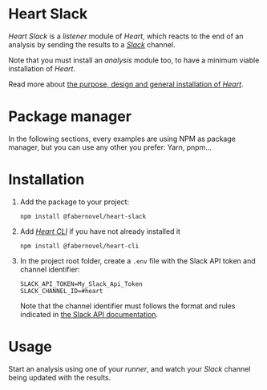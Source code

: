 # Heart Slack

_Heart Slack_ is a _listener_ module of _Heart_, which reacts to the end of an
analysis by sending the results to a _[Slack](https://slack.com)_ channel.

Note that you must install an _analysis_ module too, to have a minimum viable
installation of _Heart_.

Read more about
[the purpose, design and general installation of _Heart_](https://www.fabernovel.com/en/clients/cases/heart-a-tool-for-automating-web-quality-metrics).

# Package manager

In the following sections, every examples are using NPM as package manager, but
you can use any other you prefer: Yarn, pnpm...

# Installation

1. Add the package to your project:

   ```shell
   npm install @fabernovel/heart-slack
   ```

2. Add _[Heart CLI](https://www.npmjs.com/package/@fabernovel/heart-cli)_ if you
   have not already installed it

   ```shell
   npm install @fabernovel/heart-cli
   ```

3. In the project root folder, create a `.env` file with the Slack API token and
   channel identifier:

   ```dotenv
   SLACK_API_TOKEN=My_Slack_Api_Token
   SLACK_CHANNEL_ID=#heart
   ```

   Note that the channel identifier must follows the format and rules indicated
   in
   [the Slack API documentation](https://api.slack.com/methods/chat.postMessage#channels).

# Usage

Start an analysis using one of your _runner_, and watch your _Slack_ channel
being updated with the results.
